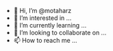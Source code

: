 - 👋 Hi, I’m @motaharz
- 👀 I’m interested in ...
- 🌱 I’m currently learning ...
- 💞️ I’m looking to collaborate on ...
- 📫 How to reach me ...

<!---
motaharz/motaharz is a ✨ special ✨ repository because its `README.md` (this file) appears on your GitHub profile.
You can click the Preview link to take a look at your changes.
--->
